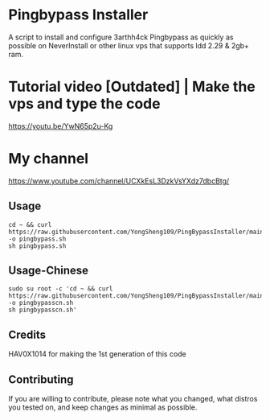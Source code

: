 # Pingbypass Installer
A script to install and configure 3arthh4ck Pingbypass as quickly as possible on NeverInstall or other linux vps that supports ldd 2.29 & 2gb+ ram.

# Tutorial video [Outdated] | Make the vps and type the code 
https://youtu.be/YwN65p2u-Kg

# My channel
https://www.youtube.com/channel/UCXkEsL3DzkVsYXdz7dbcBtg/

## Usage
```
cd ~ && curl https://raw.githubusercontent.com/YongSheng109/PingBypassInstaller/main/pingbypass.sh -o pingbypass.sh 
sh pingbypass.sh
```

## Usage-Chinese
```
sudo su root -c 'cd ~ && curl https://raw.githubusercontent.com/YongSheng109/PingBypassInstaller/main/pingbypasscn.sh -o pingbypasscn.sh 
sh pingbypasscn.sh'
```

## Credits
HAV0X1014 for making the 1st generation of this code

## Contributing
If you are willing to contribute, please note what you changed, what distros you tested on, and keep changes as minimal as possible.
